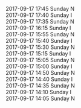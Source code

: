 2017-09-17 17:45 Sunday  N  
2017-09-17 17:40 Sunday  I  
2017-09-17 17:35 Sunday  N  
2017-09-17 16:15 Sunday  I  
2017-09-17 15:55 Sunday  N  
2017-09-17 15:40 Sunday  I  
2017-09-17 15:30 Sunday  N  
2017-09-17 15:15 Sunday  I  
2017-09-17 15:05 Sunday  N  
2017-09-17 15:00 Sunday  I  
2017-09-17 14:50 Sunday  N  
2017-09-17 14:40 Sunday  I  
2017-09-17 14:35 Sunday  N  
2017-09-17 14:10 Sunday  I  
2017-09-17 14:05 Sunday  N  
